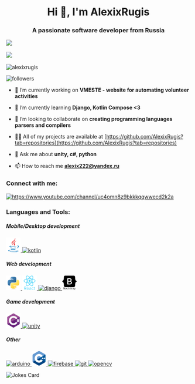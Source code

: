 <h1 align="center">Hi 👋, I'm AlexixRugis</h1>
<h3 align="center">A passionate software developer from Russia</h3>

![](https://github-profile-summary-cards.vercel.app/api/cards/profile-details?username=AlexixRugis&theme=solarized_dark)

![](https://github-profile-summary-cards.vercel.app/api/cards/most-commit-language?username=AlexixRugis&theme=solarized_dark)

<p align="left"> <img src="https://komarev.com/ghpvc/?username=alexixrugis&label=Profile%20views&color=0e75b6&style=flat" alt="alexixrugis" /> </p>
<img alt="followers" title="Follow me on Github" src="https://img.shields.io/github/followers/madushadhanushka?color=236ad3&style=for-the-badge&logo=github&label=Follow"/>

- 🔭 I’m currently working on **VMESTE - website for automating volunteer activities**

- 🌱 I’m currently learning **Django, Kotlin Compose <3**

- 👯 I’m looking to collaborate on **creating programming languages parsers and compilers**

- 👨‍💻 All of my projects are available at [https://github.com/AlexixRugis?tab=repositories](https://github.com/AlexixRugis?tab=repositories)

- 💬 Ask me about **unity, c#, python**

- 📫 How to reach me **alexix222@yandex.ru**




<h3 align="left">Connect with me:</h3>
<p align="left">
<a href="https://www.youtube.com/channel/uc4omn8z9bkkkqqwwecd2k2a" target="blank"><img align="center" src="https://raw.githubusercontent.com/rahuldkjain/github-profile-readme-generator/master/src/images/icons/Social/youtube.svg" alt="https://www.youtube.com/channel/uc4omn8z9bkkkqqwwecd2k2a" height="30" width="40" /></a>
</p>

<h3 align="left">Languages and Tools:</h3>

<p align="left">
    <h5 align="left">Mobile/Desktop development</h5>
    <a href="https://www.java.com" target="_blank" rel="noreferrer"> <img src="https://raw.githubusercontent.com/devicons/devicon/master/icons/java/java-original.svg" alt="java" width="40" height="40"/> </a> 
    <a href="https://kotlinlang.org" target="_blank" rel="noreferrer"> <img src="https://www.vectorlogo.zone/logos/kotlinlang/kotlinlang-icon.svg" alt="kotlin" width="40" height="40"/> </a> 
</p>

<p align="left">
    <h5 align="left">Web development</h5>
    <a href="https://www.python.org" target="_blank" rel="noreferrer"> <img src="https://raw.githubusercontent.com/devicons/devicon/master/icons/python/python-original.svg" alt="python" width="40" height="40"/> </a>
    <a href="https://reactjs.org/" target="_blank" rel="noreferrer"> <img src="https://raw.githubusercontent.com/devicons/devicon/master/icons/react/react-original-wordmark.svg" alt="react" width="40" height="40"/> </a>
    <a href="https://www.djangoproject.com/" target="_blank" rel="noreferrer"> <img src="https://cdn.worldvectorlogo.com/logos/django.svg" alt="django" width="40" height="40"/> </a> 
    <a href="https://getbootstrap.com" target="_blank" rel="noreferrer"> <img src="https://raw.githubusercontent.com/devicons/devicon/master/icons/bootstrap/bootstrap-plain-wordmark.svg" alt="bootstrap" width="40" height="40"/> </a>
</p>
<p align="left">
    <h5 align="left">Game development</h5>
    <a href="https://www.w3schools.com/cs/" target="_blank" rel="noreferrer"> <img src="https://raw.githubusercontent.com/devicons/devicon/master/icons/csharp/csharp-original.svg" alt="csharp" width="40" height="40"/> </a> 
    <a href="https://unity.com/" target="_blank" rel="noreferrer"> <img src="https://www.vectorlogo.zone/logos/unity3d/unity3d-icon.svg" alt="unity" width="40" height="40"/> </a>
</p>

<p align="left">
    <h5 align="left">Other</h5>
    <a href="https://www.arduino.cc/" target="_blank" rel="noreferrer"> <img src="https://cdn.worldvectorlogo.com/logos/arduino-1.svg" alt="arduino" width="40" height="40"/> </a>
    <a href="https://www.w3schools.com/cpp/" target="_blank" rel="noreferrer"> <img src="https://raw.githubusercontent.com/devicons/devicon/master/icons/cplusplus/cplusplus-original.svg" alt="cplusplus" width="40" height="40"/> </a>
    <a href="https://firebase.google.com/" target="_blank" rel="noreferrer"> <img src="https://www.vectorlogo.zone/logos/firebase/firebase-icon.svg" alt="firebase" width="40" height="40"/> </a>
    <a href="https://git-scm.com/" target="_blank" rel="noreferrer"> <img src="https://www.vectorlogo.zone/logos/git-scm/git-scm-icon.svg" alt="git" width="40" height="40"/> </a> 
    <a href="https://opencv.org/" target="_blank" rel="noreferrer"> <img src="https://www.vectorlogo.zone/logos/opencv/opencv-icon.svg" alt="opencv" width="40" height="40"/> </a>
</p>


![Jokes Card](https://readme-jokes.vercel.app/api)
    
    


    


    
